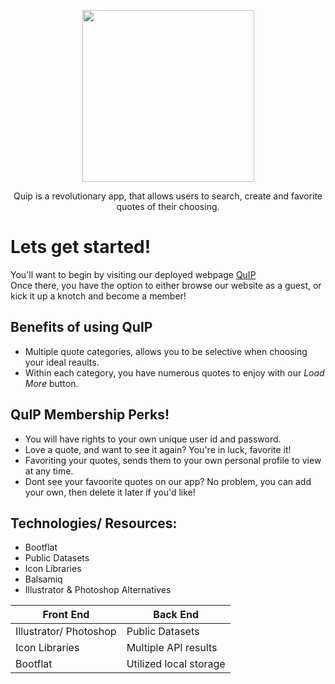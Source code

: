 <p align="center">
<img src="https://github.com/danilarsen16/QuIP/blob/master/QuipLogo.PNG" width="275">
</p>  

<p align="center">
Quip is a revolutionary app, that allows users to search, create and favorite quotes of their choosing.  
</p>
  
    
    
# Lets get started!  
You'll want to begin by visiting our deployed webpage [QuIP](https://fast-cliffs-70605.herokuapp.com/home.html)  
Once there, you have the option to either browse our website as a guest, or kick it up a knotch and become a member! 

## Benefits of using QuIP  
* Multiple quote categories, allows you to be selective when choosing your ideal reaults.
* Within each category, you have numerous quotes to enjoy with our *Load More* button.

## QuIP Membership Perks!
* You will have rights to your own unique user id and password.
* Love a quote, and want to see it again? You're in luck, favorite it!
* Favoriting your quotes, sends them to your own personal profile to view at any time.
* Dont see your favoorite quotes on our app? No problem, you can add your own, then delete it later if you'd like!  

## Technologies/ Resources:
* Bootflat
* Public Datasets
* Icon Libraries
* Balsamiq
* Illustrator & Photoshop Alternatives

        
**Front End** | **Back End**
------------ | -------------
Illustrator/ Photoshop | Public Datasets
Icon Libraries | Multiple API results
Bootflat | Utilized local storage 